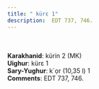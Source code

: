 ```yaml
---
title: " kürɛ 1"
description:  EDT 737, 746.
---
```

<strong></strong><br><br>
<strong>Karakhanid</strong>:  kürin 2 (MK)<br>
<strong>Uighur</strong>:  kürɛ 1<br>
<strong>Sary-Yughur</strong>:  k`ọr (10,35 l) 1<br>
<strong>Comments</strong>:  EDT 737, 746.<br>


